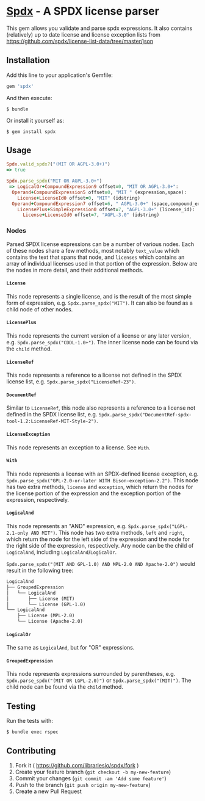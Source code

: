 # [Spdx](http://libraries.io/rubygems/spdx) - A SPDX license parser

This gem allows you validate and parse spdx expressions. It also contains (relatively) up to date license and license exception lists from https://github.com/spdx/license-list-data/tree/master/json
## Installation

Add this line to your application's Gemfile:

```ruby
gem 'spdx'
```

And then execute:

    $ bundle

Or install it yourself as:

    $ gem install spdx

## Usage

```ruby
Spdx.valid_spdx?("(MIT OR AGPL-3.0+)")
=> true
```
```ruby
Spdx.parse_spdx("MIT OR AGPL-3.0+")
 => LogicalOr+CompoundExpression9 offset=0, "MIT OR AGPL-3.0+":
  Operand+CompoundExpression5 offset=0, "MIT " (expression,space):
    License+LicenseId0 offset=0, "MIT" (idstring)
  Operand+CompoundExpression7 offset=6, " AGPL-3.0+" (space,compound_expression):
    LicensePlus+SimpleExpression0 offset=7, "AGPL-3.0+" (license_id):
      License+LicenseId0 offset=7, "AGPL-3.0" (idstring)
```

### Nodes

Parsed SPDX license expressions can be a number of various nodes. Each of these nodes share a few methods, most notably `text_value` which contains the text that spans that node, and `licenses` which contains an array of individual licenses used in that portion of the expression. Below are the nodes in more detail, and their additional methods.

#### `License`

This node represents a single license, and is the result of the most simple form of expression, e.g. `Spdx.parse_spdx("MIT")`. It can also be found as a child node of other nodes.

#### `LicensePlus`

This node represents the current version of a license or any later version, e.g. `Spdx.parse_spdx("CDDL-1.0+")`. The inner license node can be found via the `child` method.

#### `LicenseRef`

This node represents a reference to a license not defined in the SPDX license list, e.g. `Spdx.parse_spdx("LicenseRef-23")`.

#### `DocumentRef`

Similar to `LicenseRef`, this node also represents a reference to a license not defined in the SPDX license list, e.g. `Spdx.parse_spdx("DocumentRef-spdx-tool-1.2:LicenseRef-MIT-Style-2")`.

#### `LicenseException`

This node represents an exception to a license. See `With`.

#### `With`

This node represents a license with an SPDX-defined license exception, e.g. `Spdx.parse_spdx("GPL-2.0-or-later WITH Bison-exception-2.2")`. This node has two extra methods, `license` and `exception`, which return the nodes for the license portion of the expression and the exception portion of the expression, respectively.

#### `LogicalAnd`

This node represents an "AND" expression, e.g. `Spdx.parse_spdx("LGPL-2.1-only AND MIT")`. This node has two extra methods, `left` and `right`, which return the node for the left side of the expression and the node for the right side of the expression, respectively. Any node can be the child of `LogicalAnd`, including `LogicalAnd`/`LogicalOr`.

`Spdx.parse_spdx("(MIT AND GPL-1.0) AND MPL-2.0 AND Apache-2.0")` would result in the following tree:

```txt
LogicalAnd
├── GroupedExpression
│   └── LogicalAnd
│       ├── License (MIT)
│       └── License (GPL-1.0)
└── LogicalAnd
    ├── License (MPL-2.0)
    └── License (Apache-2.0)
```

#### `LogicalOr`

The same as `LogicalAnd`, but for "OR" expressions.

#### `GroupedExpression`

This node represents expressions surrounded by parentheses, e.g. `Spdx.parse_spdx("(MIT OR LGPL-2.0)")` or `Spdx.parse_spdx("(MIT)")`. The child node can be found via the `child` method.

## Testing

Run the tests with:

    $ bundle exec rspec

## Contributing

1. Fork it ( https://github.com/librariesio/spdx/fork )
2. Create your feature branch (`git checkout -b my-new-feature`)
3. Commit your changes (`git commit -am 'Add some feature'`)
4. Push to the branch (`git push origin my-new-feature`)
5. Create a new Pull Request
